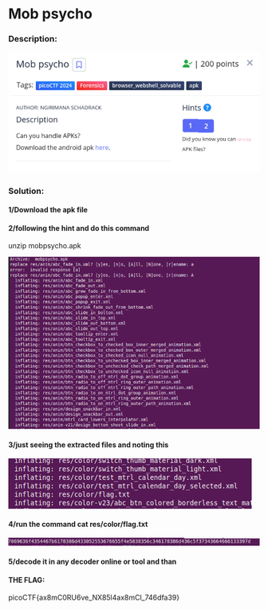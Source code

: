 <h1>Mob psycho</h1>

<h3>Description:</h3>

![Alt text](challenge_img/1.png)

<h3>Solution:</h3>

<h4>1/Download the apk file </h4>

<h4>2/following the hint and do this command</h4>
  unzip mobpsycho.apk 

![Alt text](challenge_img/2.png)

<h4>3/just seeing the extracted files and noting this </h4>

![Alt text](challenge_img/3.png)

<h4>4/run the command cat res/color/flag.txt</h4>

![Alt text](challenge_img/4.png)

<h4>5/decode it in any decoder online or tool and than </h4>

<h4> THE FLAG: </h4>
              picoCTF{ax8mC0RU6ve_NX85l4ax8mCl_746dfa39}

 
